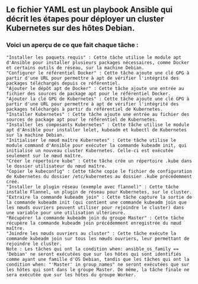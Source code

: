 ## Le fichier YAML est un playbook Ansible qui décrit les étapes pour déployer un cluster Kubernetes sur des hôtes Debian.
### Voici un aperçu de ce que fait chaque tâche :
	"Installer les paquets requis" : Cette tâche utilise le module apt d'Ansible pour installer plusieurs packages nécessaires, comme Docker et certains outils de réseau, sur la machine Debian.
	"Configurer le référentiel Docker" : Cette tâche ajoute une clé GPG à partir d'une URL pour permettre à apt de vérifier l'intégrité des packages téléchargés depuis ce référentiel.
	"Ajouter le dépôt apt de Docker" : Cette tâche ajoute une entrée au fichier des sources de package apt pour le référentiel Docker.
	"Ajouter la clé GPG de Kubernetes" : Cette tâche ajoute une clé GPG à partir d'une URL pour permettre à apt de vérifier l'intégrité des packages téléchargés à partir du référentiel de Kubernetes.
	"Installer Kubernetes" : Cette tâche ajoute une entrée au fichier des sources de package apt pour le référentiel de Kubernetes.
	"Installer les composants Kubernetes" : Cette tâche utilise le module apt d'Ansible pour installer lelet, kubeadm et kubectl de Kubernetes sur la machine Debian.
	"Initialiser le nœud maître Kubernetes" : Cette tâche utilise le module command d'Ansible pour exécuter la commande kubeadm init, qui initialise un nouveau cluster Kubernetes. Celle-ci est exécutée seulement sur le nœud maître.
	"Créer le répertoire kube" : Cette tâche crée un répertoire .kube dans le dossier utilisateur du nœud maître.
	"Copier le kubeconfig" : Cette tâche copie le fichier de configuration de Kubernetes du dossier /etc/kubernetes au dossier .kube précédemment créé.
	"Installer le plugin réseau (exemple avec flannel)" : Cette tâche installe Flannel, un plugin de réseau pour Kubernetes, sur le cluster.
	"Extraire la commande kubeadm join" : Cette tâche capture la sortie de la commande kubeadm init (qui contient une commande kubeadm join que les nœuds ouvriers peuvent utiliser pour rejoindre le cluster) dans une variable pour une utilisation ultérieure.
	"Récupérer la commande kubeadm join du groupe Master" : Cette tâche récupère la commande kubeadm join précédemment enregistrée du nœud maître.
	"Joindre les nœuds ouvriers au cluster" : Cette tâche exécute la commande kubeadm join sur tous les nœuds ouvriers, leur permettant de rejoindre le cluster.
	Note : Les tâches qui ont la condition when: ansible_os_family == 'Debian' ne seront exécutées que sur les hôtes qui sont identifiés comme ayant une famille d'OS Debian, tandis que les tâches qui ont la condition when: "'Master' in group_names" ne seront exécutées que sur les hôtes qui sont dans le groupe Master. De même, la tâche finale ne sera exécutée que sur les hôtes du groupe Worker.
